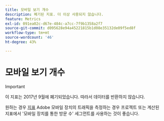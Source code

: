```yaml
---
title: 모바일 보기 개수
description: 폐기된 지표. 더 이상 사용되지 않습니다.
feature: Metrics
exl-id: 091ea02c-d67e-484c-a7cc-7f9b1358a2f7
source-git-commit: d095628e94a45221815b1d08e35132de09f5ed8f
workflow-type: tm+mt
source-wordcount: '46'
ht-degree: 43%

---
```


# 모바일 보기 개수

>[!IMPORTANT]
>
>이 지표는 2017년 9월에 폐기되었습니다. 따라서 데이터를 반환하지 않습니다.

원하는 경우 [지표](overview.md) Adobe 모바일 장치의 트래픽을 측정하는 경우 프로젝트 또는 계산된 지표에서 &#39;모바일 장치를 통한 방문 수&#39; 세그먼트를 사용하는 것이 좋습니다.
